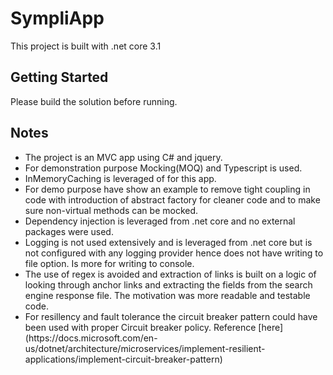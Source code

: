 # SympliApp

This project is built with .net core 3.1

## Getting Started
Please build the solution before running.

## Notes

<ul>
<li> The project is an MVC app using C# and jquery.  </li> 
<li> For demonstration purpose Mocking(MOQ) and Typescript is used.</li> 
<li> InMemoryCaching is leveraged of for this app.</li> 
<li> For demo purpose have show an example to remove tight coupling in code with introduction of abstract factory for cleaner code and to make sure non-virtual methods can be mocked.</li> 
<li> Dependency injection is leveraged from .net core and no external packages were used.</li> 
<li> Logging is not used extensively and is leveraged from .net core but is not configured with any logging provider hence does not have writing to file option. Is more for writing to console.</li> 
<li> The use of regex is avoided and extraction of links is built on a logic of looking through anchor links and extracting the fields from the search engine response file. The motivation was more readable and testable code.
<li> For resillency and fault tolerance the circuit breaker pattern could have been used with proper Circuit breaker policy. Reference [here] (https://docs.microsoft.com/en-us/dotnet/architecture/microservices/implement-resilient-applications/implement-circuit-breaker-pattern)
</ul>


